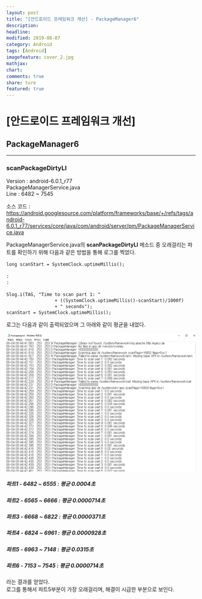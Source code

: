 ```yaml
---
layout: post
title: "[안드로이드 프레임워크 개선] - PackageManager6"
description:
headline:
modified: 2019-08-07
category: Android
tags: [Android]
imagefeature: cover_2.jpg
mathjax:
chart:
comments: true
share: ture
featured: true
---
```


# [안드로이드 프레임워크 개선]  


## PackageManager6   


---------------------------------------

### scanPackageDirtyLI  

Version : android-6.0.1_r77  
PackageManagerService.java  
Line : 6482 ~ 7545  

소스 코드 : https://android.googlesource.com/platform/frameworks/base/+/refs/tags/android-6.0.1_r77/services/core/java/com/android/server/pm/PackageManagerService.java  

PackageManagerService.java의 **scanPackageDirtyLI** 메소드 중 오래걸리는 파트를 확인하기 위해 다음과 같은 방법을 통해 로그를 찍었다.  

```
long scanStart = SystemClock.uptimeMillis();

:
:

Slog.i(TAG, "Time to scan part 1: "
                  + ((SystemClock.uptimeMillis()-scanStart)/1000f)
                  + " seconds");
scanStart = SystemClock.uptimeMillis();
```


로그는 다음과 같이 출력되었으며 그 아래와 같이 평균을 내었다.  

![PM6_1](/images/post/PM6_1.png "PM6_1")  


##### 파트1 - 6482 ~ 6555 : 평균 0.0004초  
##### 파트2 - 6565 ~ 6666 : 평균 0.0000714초  
##### 파트3 - 6668 ~ 6822 : 평균 0.0000371초  
##### 파트4 - 6824 ~ 6961 : 평균 0.0000928초  
##### 파트5 - 6963 ~ 7148 : 평균 0.0315초  
##### 파트6 - 7153 ~ 7545 : 평균 0.0000714초  

라는 결과를 얻었다.  
로그를 통해서 파트5부분이 가장 오래걸리며, 해결이 시급한 부분으로 보인다.  
